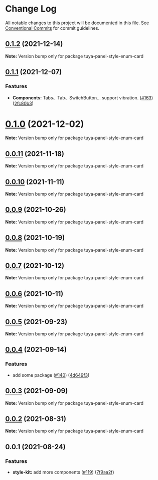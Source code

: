 # Change Log

All notable changes to this project will be documented in this file.
See [Conventional Commits](https://conventionalcommits.org) for commit guidelines.

## [0.1.2](https://github.com/tuya/tuya-panel-kit/compare/tuya-panel-style-enum-card@0.1.1...tuya-panel-style-enum-card@0.1.2) (2021-12-14)

**Note:** Version bump only for package tuya-panel-style-enum-card





## [0.1.1](https://github.com/tuya/tuya-panel-kit/compare/tuya-panel-style-enum-card@0.0.11...tuya-panel-style-enum-card@0.1.1) (2021-12-07)


### Features

* **Components:** Tabs、Tab、SwitchButton... support vibration. ([#163](https://github.com/tuya/tuya-panel-kit/issues/163)) ([2fc80b3](https://github.com/tuya/tuya-panel-kit/commit/2fc80b3924890e9f5076475472ac5d5b41f17f33))





# [0.1.0](https://github.com/tuya/tuya-panel-kit/compare/tuya-panel-style-enum-card@0.0.11...tuya-panel-style-enum-card@0.1.0) (2021-12-02)

**Note:** Version bump only for package tuya-panel-style-enum-card





## [0.0.11](https://github.com/tuya/tuya-panel-kit/compare/tuya-panel-style-enum-card@0.0.10...tuya-panel-style-enum-card@0.0.11) (2021-11-18)

**Note:** Version bump only for package tuya-panel-style-enum-card





## [0.0.10](https://github.com/tuya/tuya-panel-kit/compare/tuya-panel-style-enum-card@0.0.9...tuya-panel-style-enum-card@0.0.10) (2021-11-11)

**Note:** Version bump only for package tuya-panel-style-enum-card





## [0.0.9](https://github.com/tuya/tuya-panel-kit/compare/tuya-panel-style-enum-card@0.0.8...tuya-panel-style-enum-card@0.0.9) (2021-10-26)

**Note:** Version bump only for package tuya-panel-style-enum-card





## [0.0.8](https://github.com/tuya/tuya-panel-kit/compare/tuya-panel-style-enum-card@0.0.6...tuya-panel-style-enum-card@0.0.8) (2021-10-19)

**Note:** Version bump only for package tuya-panel-style-enum-card





## [0.0.7](https://github.com/tuya/tuya-panel-kit/compare/tuya-panel-style-enum-card@0.0.6...tuya-panel-style-enum-card@0.0.7) (2021-10-12)

**Note:** Version bump only for package tuya-panel-style-enum-card





## [0.0.6](https://github.com/tuya/tuya-panel-kit/compare/tuya-panel-style-enum-card@0.0.5...tuya-panel-style-enum-card@0.0.6) (2021-10-11)

**Note:** Version bump only for package tuya-panel-style-enum-card





## [0.0.5](https://github.com/tuya/tuya-panel-kit/compare/tuya-panel-style-enum-card@0.0.4...tuya-panel-style-enum-card@0.0.5) (2021-09-23)

**Note:** Version bump only for package tuya-panel-style-enum-card





## [0.0.4](https://github.com/tuya/tuya-panel-kit/compare/tuya-panel-style-enum-card@0.0.3...tuya-panel-style-enum-card@0.0.4) (2021-09-14)


### Features

* add some package ([#140](https://github.com/tuya/tuya-panel-kit/issues/140)) ([4d649f3](https://github.com/tuya/tuya-panel-kit/commit/4d649f3020ac96bc9aa16c0d27f925b13244317c))





## [0.0.3](https://github.com/tuya/tuya-panel-kit/compare/tuya-panel-style-enum-card@0.0.2...tuya-panel-style-enum-card@0.0.3) (2021-09-09)

**Note:** Version bump only for package tuya-panel-style-enum-card





## [0.0.2](https://github.com/tuya/tuya-panel-kit/compare/tuya-panel-style-enum-card@0.0.1...tuya-panel-style-enum-card@0.0.2) (2021-08-31)

**Note:** Version bump only for package tuya-panel-style-enum-card





## 0.0.1 (2021-08-24)


### Features

* **style-kit:** add more components ([#119](https://github.com/tuya/tuya-panel-kit/issues/119)) ([7f9aa2f](https://github.com/tuya/tuya-panel-kit/commit/7f9aa2fecf01c73760eeb88fcc09703ccef3afca))
